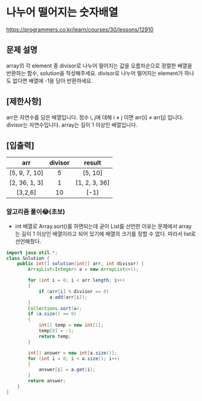 ###

# 나누어 떨어지는 숫자배열

https://programmers.co.kr/learn/courses/30/lessons/12910

## 문제 설명

array의 각 element 중 divisor로 나누어 떨어지는 값을 오름차순으로 정렬한 배열을 반환하는 함수, solution을 작성해주세요.
divisor로 나누어 떨어지는 element가 하나도 없다면 배열에 -1을 담아 반환하세요.

## [제한사항]

arr은 자연수를 담은 배열입니다.
정수 i, j에 대해 i ≠ j 이면 arr[i] ≠ arr[j] 입니다.
divisor는 자연수입니다.
array는 길이 1 이상인 배열입니다.

## [입출력]

|      arr      | divisor |    result     |
| :-----------: | :-----: | :-----------: |
| [5, 9, 7, 10] |    5    |    [5, 10]    |
| [2, 36, 1, 3] |    1    | [1, 2, 3, 36] |
|    [3,2,6]    |   10    |     [-1]      |

### 알고리즘 풀이😂(초보)

- int 배열로 Array.sort()를 하면되는데 굳이 List를 선언한 이유는 문제에서 array는 길이 1 이상인 배열이라고 되어 있기에 배열의 크기를 정할 수 없다. 따라서 list로 선언해줬다.

```java
import java.util.*;
class Solution {
    public int[] solution(int[] arr, int divisor) {
        ArrayList<Integer> a = new ArrayList<>();

        for (int i = 0; i < arr.length; i++)
        {
            if (arr[i] % divisor == 0)
                a.add(arr[i]);
        }
        Collections.sort(a);
        if (a.size() == 0)
        {
            int[] temp = new int[1];
            temp[0] = -1;
            return temp;
        }

        int[] answer = new int[a.size()];
        for (int i = 0; i < a.size(); i++)
        {
            answer[i] = a.get(i);
        }
        return answer;
    }
}
```

```c++

```
